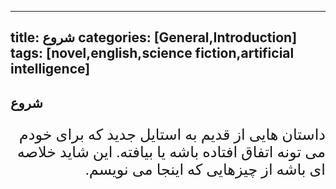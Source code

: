 
---
title: شروع
categories: [General,Introduction]
tags: [novel,english,science fiction,artificial intelligence]
---


<style type="text/css">
 @font-face {
  font-family: 'Roya';
  src: url('../../roya.ttf');
}
  
p {
    font-family: Roya; 
    direction: rtl;
    font-size:24px;
}
</style>

## شروع

داستان هایی از قدیم به استایل جدید که برای خودم می تونه اتفاق افتاده باشه یا بیافته. این شاید خلاصه ای باشه از چیزهایی که اینجا می نویسم. 
